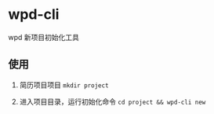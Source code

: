 # wpd-cli

wpd 新项目初始化工具

## 使用

1. 简历项目项目 `mkdir project`

2. 进入项目目录，运行初始化命令 `cd project && wpd-cli new`
